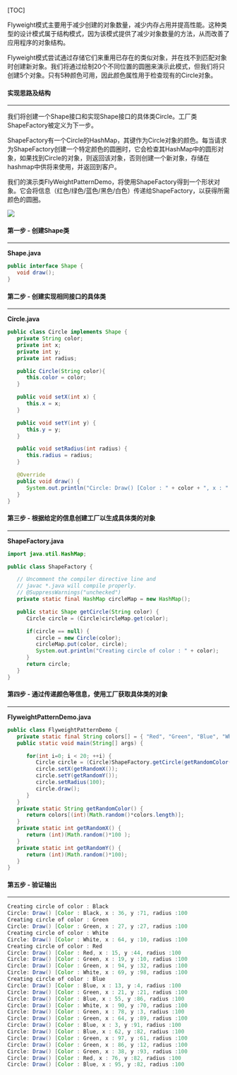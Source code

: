 [TOC]

Flyweight模式主要用于减少创建的对象数量，减少内存占用并提高性能。这种类型的设计模式属于结构模式，因为该模式提供了减少对象数量的方法，从而改善了应用程序的对象结构。

Flyweight模式尝试通过存储它们来重用已存在的类似对象，并在找不到匹配对象时创建新对象。我们将通过绘制20个不同位置的圆圈来演示此模式，但我们将只创建5个对象。只有5种颜色可用，因此颜色属性用于检查现有的Circle对象。

####  实现思路及结构

---

我们将创建一个Shape接口和实现Shape接口的具体类Circle。工厂类ShapeFactory被定义为下一步。

ShapeFactory有一个Circle的HashMap，其键作为Circle对象的颜色。每当请求为ShapeFactory创建一个特定颜色的圆圈时，它会检查其HashMap中的圆形对象，如果找到Circle的对象，则返回该对象，否则创建一个新对象，存储在hashmap中供将来使用，并返回到客户。

我们的演示类FlyWeightPatternDemo，将使用ShapeFactory得到一个形状对象。它会将信息（红色/绿色/蓝色/黑色/白色）传递给ShapeFactory，以获得所需颜色的圆圈。

![](http://qingbooks.oss-cn-beijing.aliyuncs.com/projects/java_design_pattern/1575f40d924cf745.png)

####  第一步 - 创建Shape类

---

**Shape.java**

```java
public interface Shape {
   void draw();
}
```

####  第二步 - 创建实现相同接口的具体类

---

**Circle.java**

```java
public class Circle implements Shape {
   private String color;
   private int x;
   private int y;
   private int radius;

   public Circle(String color){
      this.color = color;		
   }

   public void setX(int x) {
      this.x = x;
   }

   public void setY(int y) {
      this.y = y;
   }

   public void setRadius(int radius) {
      this.radius = radius;
   }

   @Override
   public void draw() {
      System.out.println("Circle: Draw() [Color : " + color + ", x : " + x + ", y :" + y + ", radius :" + radius);
   }
}
```

####  第三步 - 根据给定的信息创建工厂以生成具体类的对象

---

**ShapeFactory.java**

```java
import java.util.HashMap;

public class ShapeFactory {

   // Uncomment the compiler directive line and
   // javac *.java will compile properly.
   // @SuppressWarnings("unchecked")
   private static final HashMap circleMap = new HashMap();

   public static Shape getCircle(String color) {
      Circle circle = (Circle)circleMap.get(color);

      if(circle == null) {
         circle = new Circle(color);
         circleMap.put(color, circle);
         System.out.println("Creating circle of color : " + color);
      }
      return circle;
   }
}
```

#### 第四步 - 通过传递颜色等信息，使用工厂获取具体类的对象

---

**FlyweightPatternDemo.java**

```java
public class FlyweightPatternDemo {
   private static final String colors[] = { "Red", "Green", "Blue", "White", "Black" };
   public static void main(String[] args) {

      for(int i=0; i < 20; ++i) {
         Circle circle = (Circle)ShapeFactory.getCircle(getRandomColor());
         circle.setX(getRandomX());
         circle.setY(getRandomY());
         circle.setRadius(100);
         circle.draw();
      }
   }
   private static String getRandomColor() {
      return colors[(int)(Math.random()*colors.length)];
   }
   private static int getRandomX() {
      return (int)(Math.random()*100 );
   }
   private static int getRandomY() {
      return (int)(Math.random()*100);
   }
}
```


#### 第五步 - 验证输出

---

```java
Creating circle of color : Black
Circle: Draw() [Color : Black, x : 36, y :71, radius :100
Creating circle of color : Green
Circle: Draw() [Color : Green, x : 27, y :27, radius :100
Creating circle of color : White
Circle: Draw() [Color : White, x : 64, y :10, radius :100
Creating circle of color : Red
Circle: Draw() [Color : Red, x : 15, y :44, radius :100
Circle: Draw() [Color : Green, x : 19, y :10, radius :100
Circle: Draw() [Color : Green, x : 94, y :32, radius :100
Circle: Draw() [Color : White, x : 69, y :98, radius :100
Creating circle of color : Blue
Circle: Draw() [Color : Blue, x : 13, y :4, radius :100
Circle: Draw() [Color : Green, x : 21, y :21, radius :100
Circle: Draw() [Color : Blue, x : 55, y :86, radius :100
Circle: Draw() [Color : White, x : 90, y :70, radius :100
Circle: Draw() [Color : Green, x : 78, y :3, radius :100
Circle: Draw() [Color : Green, x : 64, y :89, radius :100
Circle: Draw() [Color : Blue, x : 3, y :91, radius :100
Circle: Draw() [Color : Blue, x : 62, y :82, radius :100
Circle: Draw() [Color : Green, x : 97, y :61, radius :100
Circle: Draw() [Color : Green, x : 86, y :12, radius :100
Circle: Draw() [Color : Green, x : 38, y :93, radius :100
Circle: Draw() [Color : Red, x : 76, y :82, radius :100
Circle: Draw() [Color : Blue, x : 95, y :82, radius :100
```
